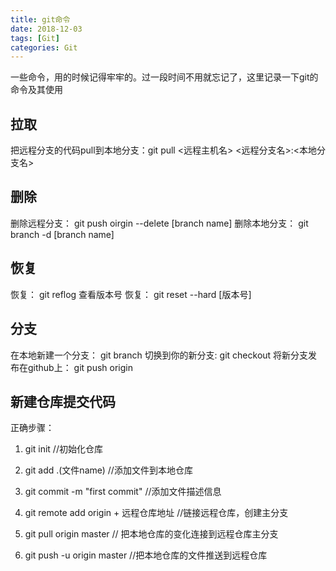 ```yaml
---
title: git命令
date: 2018-12-03
tags: [Git]
categories: Git
---
```

一些命令，用的时候记得牢牢的。过一段时间不用就忘记了，这里记录一下git的命令及其使用
<!-- more -->
## 拉取
把远程分支的代码pull到本地分支：git pull <远程主机名> <远程分支名>:<本地分支名>
## 删除
删除远程分支： git push oirgin --delete [branch name]
删除本地分支： git branch -d [branch name]
## 恢复
恢复： git reflog  查看版本号
恢复： git reset --hard [版本号]
## 分支
在本地新建一个分支： git branch <branch name>
切换到你的新分支: git checkout <branch name>
将新分支发布在github上： git push origin <branch name>

## 新建仓库提交代码
正确步骤：
1. git init //初始化仓库

2. git add .(文件name) //添加文件到本地仓库

3. git commit -m "first commit" //添加文件描述信息

4. git remote add origin + 远程仓库地址 //链接远程仓库，创建主分支

5. git pull origin master // 把本地仓库的变化连接到远程仓库主分支

6. git push -u origin master //把本地仓库的文件推送到远程仓库